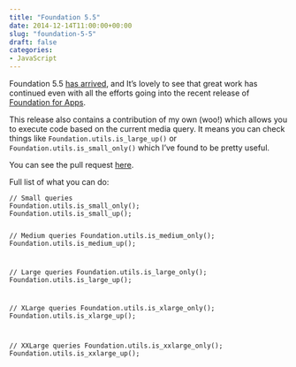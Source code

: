 ```yaml
---
title: "Foundation 5.5"
date: 2014-12-14T11:00:00+00:00
slug: "foundation-5-5"
draft: false
categories: 
- JavaScript
---
```

<p>Foundation 5.5&#160;<a href="http://zurb.com/article/1364/a-growing-foundation-family-foundation-fo">has arrived</a>, and It&#8217;s lovely to see that great work has continued even with all the efforts going into the recent release of <a href="http://foundation.zurb.com/apps/">Foundation for Apps</a>.</p>
<p>This release also contains a contribution of my own (woo!) which allows you to execute code based on the current media query. It means you can check things like <code>Foundation.utils.is_large_up()</code> or <code>Foundation.utils.is_small_only()</code> which I&#8217;ve found to be pretty useful.</p>
<p>You can see the pull request <a href="https://github.com/zurb/foundation/pull/6035">here</a>.</p>
<p>Full list of what you can do:</p>
<pre><code class="language-javascript">// Small queries
Foundation.utils.is_small_only();
Foundation.utils.is_small_up();

// Medium queries
Foundation.utils.is_medium_only();
Foundation.utils.is_medium_up();

// Large queries
Foundation.utils.is_large_only();
Foundation.utils.is_large_up();

// XLarge queries
Foundation.utils.is_xlarge_only();
Foundation.utils.is_xlarge_up();

// XXLarge queries
Foundation.utils.is_xxlarge_only();
Foundation.utils.is_xxlarge_up();</code></pre>